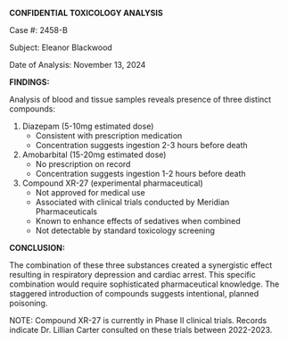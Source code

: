 **CONFIDENTIAL TOXICOLOGY ANALYSIS**

Case #: 2458-B

Subject: Eleanor Blackwood

Date of Analysis: November 13, 2024

**FINDINGS:**

Analysis of blood and tissue samples reveals presence of three distinct compounds:

1. Diazepam (5-10mg estimated dose)
    - Consistent with prescription medication
    - Concentration suggests ingestion 2-3 hours before death
2. Amobarbital (15-20mg estimated dose)
    - No prescription on record
    - Concentration suggests ingestion 1-2 hours before death
3. Compound XR-27 (experimental pharmaceutical)
    - Not approved for medical use
    - Associated with clinical trials conducted by Meridian Pharmaceuticals
    - Known to enhance effects of sedatives when combined
    - Not detectable by standard toxicology screening

**CONCLUSION:**

The combination of these three substances created a synergistic effect resulting in respiratory depression and cardiac arrest. This specific combination would require sophisticated pharmaceutical knowledge. The staggered introduction of compounds suggests intentional, planned poisoning.

NOTE: Compound XR-27 is currently in Phase II clinical trials. Records indicate Dr. Lillian Carter consulted on these trials between 2022-2023.